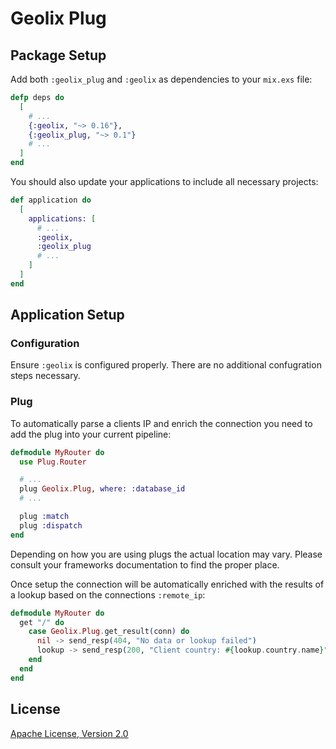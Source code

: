 # Geolix Plug

## Package Setup

Add both `:geolix_plug` and `:geolix` as dependencies to your `mix.exs` file:

```elixir
defp deps do
  [
    # ...
    {:geolix, "~> 0.16"},
    {:geolix_plug, "~> 0.1"}
    # ...
  ]
end
```

You should also update your applications to include all necessary projects:

```elixir
def application do
  [
    applications: [
      # ...
      :geolix,
      :geolix_plug
      # ...
    ]
  ]
end
```

## Application Setup

### Configuration

Ensure `:geolix` is configured properly. There are no additional confugration
steps necessary.

### Plug

To automatically parse a clients IP and enrich the connection you need to add
the plug into your current pipeline:

```elixir
defmodule MyRouter do
  use Plug.Router

  # ...
  plug Geolix.Plug, where: :database_id
  # ...

  plug :match
  plug :dispatch
end
```

Depending on how you are using plugs the actual location may vary. Please
consult your frameworks documentation to find the proper place.

Once setup the connection will be automatically enriched with the results of
a lookup based on the connections `:remote_ip`:

```elixir
defmodule MyRouter do
  get "/" do
    case Geolix.Plug.get_result(conn) do
      nil -> send_resp(404, "No data or lookup failed")
      lookup -> send_resp(200, "Client country: #{lookup.country.name}")
    end
  end
end
```

## License

[Apache License, Version 2.0](http://www.apache.org/licenses/LICENSE-2.0)

